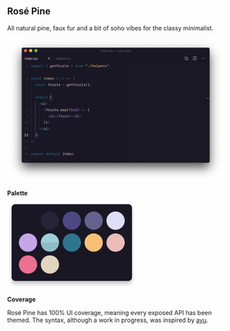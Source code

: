 ## Rosé Pine

All natural pine, faux fur and a bit of soho vibes for the classy minimalist.

![](assets/preview-code.png)

**Palette**

<img src="assets/preview-palette.png" alt="Default palette" width="300" />

**Coverage**

Rosé Pine has 100% UI coverage, meaning every exposed API has been themed. The syntax, although a work in progress, was inspired by [ayu](https://marketplace.visualstudio.com/items?itemName=teabyii.ayu).
